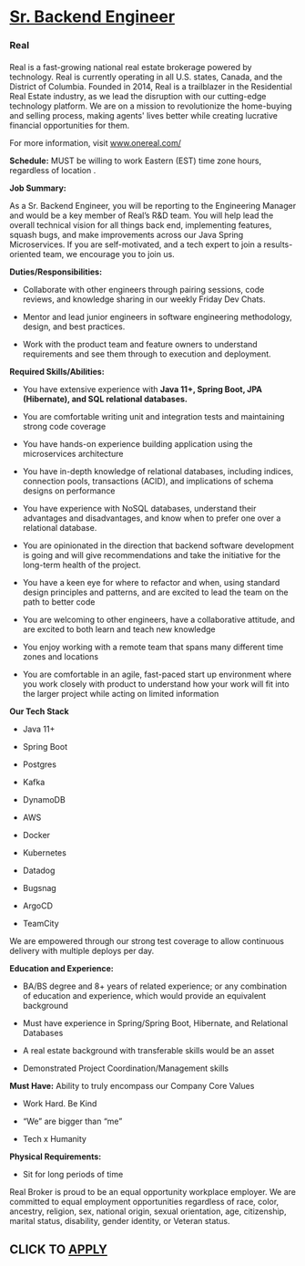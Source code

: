 # [Sr. Backend Engineer](https://www.remotewlb.com/apply/sr-backend-engineer-139245)  
### Real  
####  

Real is a fast-growing national real estate brokerage powered by technology. Real is currently operating in all U.S. states, Canada, and the District of Columbia. Founded in 2014, Real is a trailblazer in the Residential Real Estate industry, as we lead the disruption with our cutting-edge technology platform. We are on a mission to revolutionize the home-buying and selling process, making agents' lives better while creating lucrative financial opportunities for them.

For more information, visit www.onereal.com/

**Schedule:** MUST be willing to work Eastern (EST) time zone hours, regardless of location .

**Job Summary:**

As a Sr. Backend Engineer, you will be reporting to the Engineering Manager and would be a key member of Real’s R&D team. You will help lead the overall technical vision for all things back end, implementing features, squash bugs, and make improvements across our Java Spring Microservices. If you are self-motivated, and a tech expert to join a results-oriented team, we encourage you to join us.

**Duties/Responsibilities:**

  * Collaborate with other engineers through pairing sessions, code reviews, and knowledge sharing in our weekly Friday Dev Chats. 

  * Mentor and lead junior engineers in software engineering methodology, design, and best practices. 

  * Work with the product team and feature owners to understand requirements and see them through to execution and deployment. 

**Required Skills/Abilities:**

  * You have extensive experience with **Java 11+, Spring Boot, JPA (Hibernate), and SQL relational databases.**

  * You are comfortable writing unit and integration tests and maintaining strong code coverage 

  * You have hands-on experience building application using the microservices architecture 

  * You have in-depth knowledge of relational databases, including indices, connection pools, transactions (ACID), and implications of schema designs on performance 

  * You have experience with NoSQL databases, understand their advantages and disadvantages, and know when to prefer one over a relational database. 

  * You are opinionated in the direction that backend software development is going and will give recommendations and take the initiative for the long-term health of the project. 

  * You have a keen eye for where to refactor and when, using standard design principles and patterns, and are excited to lead the team on the path to better code 

  * You are welcoming to other engineers, have a collaborative attitude, and are excited to both learn and teach new knowledge 

  * You enjoy working with a remote team that spans many different time zones and locations 

  * You are comfortable in an agile, fast-paced start up environment where you work closely with product to understand how your work will fit into the larger project while acting on limited information 

**Our Tech Stack**

  * Java 11+ 

  * Spring Boot 

  * Postgres 

  * Kafka 

  * DynamoDB 

  * AWS 

  * Docker 

  * Kubernetes 

  * Datadog 

  * Bugsnag 

  * ArgoCD 

  * TeamCity 

We are empowered through our strong test coverage to allow continuous delivery with multiple deploys per day.

**Education and Experience:**

  * BA/BS degree and 8+ years of related experience; or any combination of education and experience, which would provide an equivalent background 

  * Must have experience in Spring/Spring Boot, Hibernate, and Relational Databases 

  * A real estate background with transferable skills would be an asset 

  * Demonstrated Project Coordination/Management skills 

**Must Have:** Ability to truly encompass our Company Core Values

  * Work Hard. Be Kind 

  * “We” are bigger than “me” 

  * Tech x Humanity 

**Physical Requirements:**

  * Sit for long periods of time 

Real Broker is proud to be an equal opportunity workplace employer. We are committed to equal employment opportunities regardless of race, color, ancestry, religion, sex, national origin, sexual orientation, age, citizenship, marital status, disability, gender identity, or Veteran status.

  
## CLICK TO [APPLY](https://www.remotewlb.com/apply/sr-backend-engineer-139245)

